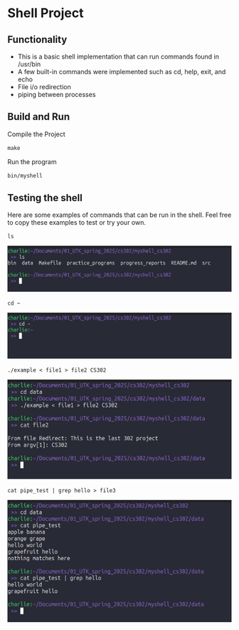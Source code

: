 # Shell Project

## Functionality

  - This is a basic shell implementation that can run commands found in /usr/bin 
  - A few built-in commands were implemented such as cd, help, exit, and echo
  - File i/o redirection
  - piping between processes 

## Build and Run 
  
Compile the Project
  
``` Makefile
make
```

Run the program

``` Bash 
bin/myshell
```

## Testing the shell

  Here are some examples of commands that can be run in the shell. Feel free to copy these examples to test or try your own.

  ``` SHELL 
ls
```

![Alt text](data/photos/ls.png)

```SHELL
cd ~
```
![Alt text](data/photos/cd.png)

```SHELL
./example < file1 > file2 CS302
```
![Alt text](data/photos/redirection.png)

```SHELL
cat pipe_test | grep hello > file3
```
![Alt text](data/photos/piping.png)

